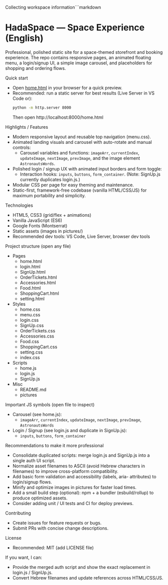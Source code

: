 Collecting workspace information```markdown
# HadaSpace — Space Experience (English)

Professional, polished static site for a space-themed storefront and booking experience. The repo contains responsive pages, an animated floating menu, a login/signup UI, a simple image carousel, and placeholders for shopping and ordering flows.

Quick start
- Open [home.html](home.html) in your browser for a quick preview.
- Recommended: run a static server for best results (Live Server in VS Code or):
  ```sh
  python -m http.server 8000
  ```
  Then open http://localhost:8000/home.html

Highlights / Features
- Modern responsive layout and reusable top navigation (menu.css).
- Animated landing visuals and carousel with auto-rotate and manual controls:
  - Carousel variables and functions: `imageArr`, `currentIndex`, `updateImage`, `nextImage`, `prevImage`, and the image element `AstronautsWords`.
- Polished login / signup UX with animated input borders and form toggle:
  - Interaction hooks: `inputs`, `buttons`, `form_container`. (Note: SignUp.js currently duplicates login.js.)
- Modular CSS per page for easy theming and maintenance.
- Static-first, framework-free codebase (vanilla HTML/CSS/JS) for maximum portability and simplicity.

Technologies
- HTML5, CSS3 (grid/flex + animations)
- Vanilla JavaScript (ES6)
- Google Fonts (Montserrat)
- Static assets (images in pictures/)
- Recommended dev tools: VS Code, Live Server, browser dev tools

Project structure (open any file)
- Pages
  - home.html
  - login.html
  - SignUp.html
  - OrderTickets.html
  - Accessories.html
  - Food.html
  - ShoppingCart.html
  - setting.html
- Styles
  - home.css
  - menu.css
  - login.css
  - SignUp.css
  - OrderTickets.css
  - Accessories.css
  - Food.css
  - ShoppingCart.css
  - setting.css
  - index.css
- Scripts
  - home.js
  - login.js
  - SignUp.js
- Misc
  - README.md
  - pictures

Important JS symbols (open file to inspect)
- Carousel (see home.js):
  - `imageArr`, `currentIndex`, `updateImage`, `nextImage`, `prevImage`, `AstronautsWords`
- Login / Signup (see login.js and duplicate in SignUp.js):
  - `inputs`, `buttons`, `form_container`

Recommendations to make it more professional
- Consolidate duplicated scripts: merge login.js and SignUp.js into a single auth UI script.
- Normalize asset filenames to ASCII (avoid Hebrew characters in filenames) to improve cross-platform compatibility.
- Add basic form validation and accessibility (labels, aria- attributes) to login/signup flows.
- Minify and optimize images in pictures for faster load times.
- Add a small build step (optional): npm + a bundler (esbuild/rollup) to produce optimized assets.
- Consider adding unit / UI tests and CI for deploy previews.

Contributing
- Create issues for feature requests or bugs.
- Submit PRs with concise change descriptions.

License
- Recommended: MIT (add LICENSE file)

If you want, I can:
- Provide the merged auth script and show the exact replacement in login.js / SignUp.js.
- Convert Hebrew filenames and update references across HTML/CSS/JS.

